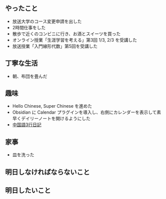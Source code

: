 ## やったこと
- 放送大学のコース変更申請を出した
- 2時間仕事をした
- 散歩で近くのコンビニに行き、お酒とスイーツを買った
- オンライン授業「生涯学習を考える」第3回 1/3, 2/3 を受講した
- 放送授業「入門線形代数」第5回を受講した
## 丁寧な生活
- 朝、布団を畳んだ
## 趣味
- Hello Chinese, Super Chinese を進めた
- Obsidian に Calendar プラグインを導入し、右側にカレンダーを表示して素早くデイリーノートを開けるようにした
- [中国語3行日記](https://x.com/0918nobita/status/1715386320389050799?s=20)
## 家事
- 皿を洗った
## 明日しなければならないこと
## 明日したいこと
